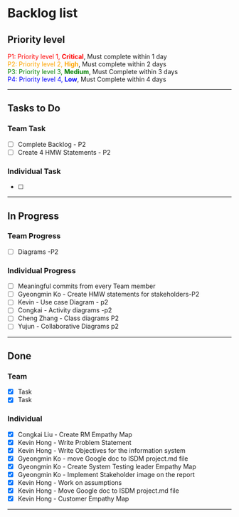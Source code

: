 # Backlog list

## Priority level
<span style="color: red;"> P1: Priority level 1, **Critical**</span>, Must complete within 1 day  
<span style="color: Orange;"> P2: Priority level 2, **High**</span>, Must complete within 2 days    
<span style="color: Green;">P3: Priority level 3, **Medium**</span>, Must Complete within 3 days    
<span style="color: Blue;">P4: Priority level 4, **Low**</span>, Must Complete within 4 days  

- - - -
## Tasks to Do
### Team Task  
- [ ] Complete Backlog - P2
- [ ] Create 4 HMW Statements - P2
### Individual Task
- [ ] 
- - - -
## In Progress
### Team Progress
- [ ] Diagrams -P2
### Individual Progress
- [ ] Meaningful commits from every Team member 
- [ ] Gyeongmin Ko - Create HMW statements for stakeholders-P2
- [ ] Kevin - Use case Diagram - p2
- [ ] Congkai - Activity diagrams -p2
- [ ] Cheng Zhang - Class diagrams P2
- [ ] Yujun - Collaborative Diagrams p2
- - - -
## Done
### Team 
- [x] Task
- [x] Task
### Individual 
- [x] Congkai Liu - Create RM Empathy Map
- [x] Kevin Hong - Write Problem Statement
- [x] Kevin Hong - Write Objectives for the information system
- [x] Gyeongmin Ko - move Google doc to ISDM project.md file 
- [x] Gyeongmin Ko - Create System Testing leader Empathy Map 
- [x] Gyeongmin Ko - Implement Stakeholder image on the report
- [x] Kevin Hong - Work on assumptions
- [x] Kevin Hong - Move Google doc to ISDM project.md file
- [x] Kevin Hong - Customer Empathy Map
- - - -
